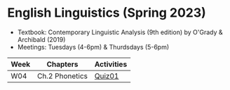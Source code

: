 # English Linguistics (Spring 2023)

+ Textbook: Contemporary Linguistic Analysis (9th edition) by O'Grady & Archibald (2019)
+ Meetings: Tuesdays (4-6pm) & Thurdsdays (5-6pm)




|Week|Chapters|Activities|
|---|---|---|
|W04|Ch.2 Phonetics | [Quiz01](https://forms.gle/R9ahLhZ1vUf1Updm6)|
